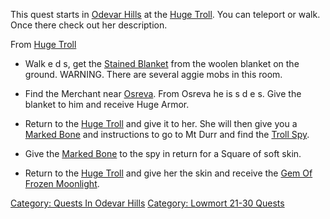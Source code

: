 This quest starts in [Odevar
Hills](:Category:_Odevar_Hills.md "wikilink") at the [Huge
Troll](Huge_Troll "wikilink"). You can teleport or walk. Once there
check out her description.

From [Huge Troll](Huge_Troll.md "wikilink")

-   Walk e d s, get the [Stained Blanket](Stained_Blanket.md "wikilink")
    from the woolen blanket on the ground. WARNING. There are several
    aggie mobs in this room.

<!-- -->

-   Find the Merchant near
    [Osreva](Osreva,_King_Of_The_Odevar.md "wikilink"). From Osreva he
    is s d e s. Give the blanket to him and receive Huge Armor.

<!-- -->

-   Return to the [Huge Troll](Huge_Troll.md "wikilink") and give it to
    her. She will then give you a [Marked
    Bone](Marked_Bone.md "wikilink") and instructions to go to Mt Durr
    and find the [Troll Spy](Troll_Spy.md "wikilink").

<!-- -->

-   Give the [Marked Bone](Marked_Bone.md "wikilink") to the spy in
    return for a Square of soft skin.

<!-- -->

-   Return to the [Huge Troll](Huge_Troll.md "wikilink") and give her
    the skin and receive the [Gem Of Frozen
    Moonlight](Gem_Of_Frozen_Moonlight.md "wikilink").

[Category: Quests In Odevar
Hills](Category:_Quests_In_Odevar_Hills "wikilink") [Category: Lowmort
21-30 Quests](Category:_Lowmort_21-30_Quests "wikilink")
